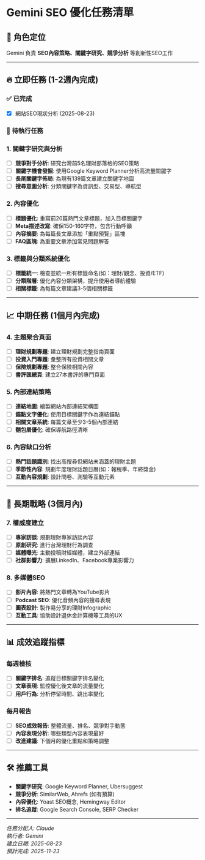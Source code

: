 # Gemini SEO 優化任務清單

## 🎯 **角色定位**

Gemini 負責 **SEO內容策略、關鍵字研究、競爭分析** 等創新性SEO工作

---

## 🔥 **立即任務 (1-2週內完成)**

### ✅ **已完成**

- [x] 網站SEO現狀分析 (2025-08-23)

### 🚀 **待執行任務**

### **1. 關鍵字研究與分析**

- [ ] **競爭對手分析**: 研究台灣前5名理財部落格的SEO策略
- [ ] **關鍵字機會發掘**: 使用Google Keyword Planner分析高流量關鍵字
- [ ] **長尾關鍵字佈局**: 為現有139篇文章建立關鍵字地圖
- [ ] **搜尋意圖分析**: 分類關鍵字為資訊型、交易型、導航型

### **2. 內容優化**

- [ ] **標題優化**: 重寫前20篇熱門文章標題，加入目標關鍵字
- [ ] **Meta描述改寫**: 確保150-160字符，包含行動呼籲
- [ ] **內容摘要**: 為每篇長文章添加「重點預覽」區塊
- [ ] **FAQ區塊**: 為重要文章添加常見問題解答

### **3. 標籤與分類系統優化**

- [ ] **標籤統一**: 檢查並統一所有標籤命名(如：理財/觀念、投資/ETF)
- [ ] **分類階層**: 優化內容分類架構，提升使用者導航體驗
- [ ] **相關標籤**: 為每篇文章建議3-5個相關標籤

---

## 📈 **中期任務 (1個月內完成)**

### **4. 主題聚合頁面**

- [ ] **理財規劃專題**: 建立理財規劃完整指南頁面
- [ ] **投資入門專題**: 彙整所有投資相關文章
- [ ] **保險規劃專題**: 整合保險相關內容
- [ ] **書評匯總頁**: 建立27本書評的專門頁面

### **5. 內部連結策略**

- [ ] **連結地圖**: 繪製網站內部連結架構圖
- [ ] **錨點文字優化**: 使用目標關鍵字作為連結錨點
- [ ] **相關文章系統**: 每篇文章至少3-5個內部連結
- [ ] **麵包屑優化**: 確保導航路徑清晰

### **6. 內容缺口分析**

- [ ] **熱門話題識別**: 找出高搜尋但網站未涵蓋的理財主題
- [ ] **季節性內容**: 規劃年度理財話題日曆(如：報稅季、年終獎金)
- [ ] **互動內容規劃**: 設計問卷、測驗等互動元素

---

## 🌟 **長期戰略 (3個月內)**

### **7. 權威度建立**

- [ ] **專家訪談**: 規劃理財專家訪談內容
- [ ] **原創研究**: 進行台灣理財行為調查
- [ ] **媒體曝光**: 主動投稿財經媒體，建立外部連結
- [ ] **社群影響力**: 擴展LinkedIn、Facebook專業影響力

### **8. 多媒體SEO**

- [ ] **影片內容**: 將熱門文章轉為YouTube影片
- [ ] **Podcast SEO**: 優化音頻內容的搜尋表現
- [ ] **圖表設計**: 製作易分享的理財Infographic
- [ ] **互動工具**: 協助設計退休金計算機等工具的UX

---

## 📊 **成效追蹤指標**

### **每週檢核**

- [ ] **關鍵字排名**: 追蹤目標關鍵字排名變化
- [ ] **文章表現**: 監控優化後文章的流量變化
- [ ] **用戶行為**: 分析停留時間、跳出率變化

### **每月報告**

- [ ] **SEO成效報告**: 整體流量、排名、競爭對手動態
- [ ] **內容表現分析**: 哪些類型內容表現最好
- [ ] **改進建議**: 下個月的優化重點和策略調整

---

## 🛠️ **推薦工具**

- **關鍵字研究**: Google Keyword Planner, Ubersuggest
- **競爭分析**: SimilarWeb, Ahrefs (如有預算)
- **內容優化**: Yoast SEO概念, Hemingway Editor
- **排名追蹤**: Google Search Console, SERP Checker

---

_任務分配人: Claude_  
_執行者: Gemini_  
_建立日期: 2025-08-23_  
_預計完成: 2025-11-23_
